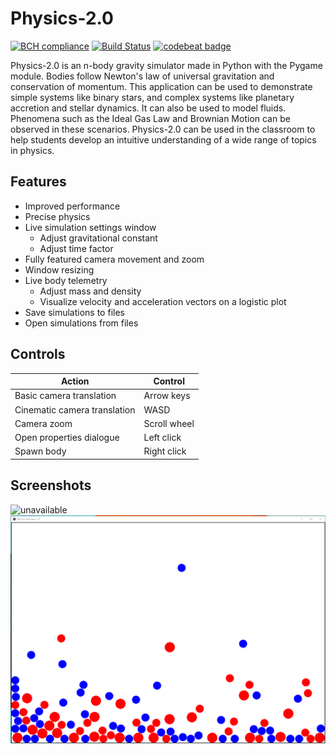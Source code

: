 # Physics-2.0

[![BCH compliance](https://bettercodehub.com/edge/badge/rschwa6308/Physics-2.0?branch=master)](https://bettercodehub.com/)
[![Build Status](https://travis-ci.org/StardustGogeta/Physics-2.0.svg?branch=master)](https://travis-ci.org/StardustGogeta/Physics-2.0)
[![codebeat badge](https://codebeat.co/badges/fbb5d077-aa9f-4979-bbe8-89c9ae36d160)](https://codebeat.co/projects/github-com-stardustgogeta-physics-2-0-master)

Physics-2.0 is an n-body gravity simulator made in Python with the Pygame module. Bodies follow Newton's law of universal gravitation and conservation of momentum. This application can be used to demonstrate simple systems like binary stars, and complex systems like planetary accretion and stellar dynamics. It can also be used to model fluids. Phenomena such as the Ideal Gas Law and Brownian Motion can be observed in these scenarios. Physics-2.0 can be used in the classroom to help students develop an intuitive understanding of a wide range of topics in physics. 

## Features
- Improved performance
- Precise physics
- Live simulation settings window
  - Adjust gravitational constant
  - Adjust time factor
- Fully featured camera movement and zoom
- Window resizing
- Live body telemetry
   - Adjust mass and density
   - Visualize velocity and acceleration vectors on a logistic plot
- Save simulations to files
- Open simulations from files


## Controls
Action | Control
---|---
Basic camera translation | Arrow keys
Cinematic camera translation | WASD
Camera zoom | Scroll wheel
Open properties dialogue | Left click
Spawn body | Right click


## Screenshots
![unavailable](https://github.com/rschwa6308/Physics-2.0/blob/master/Screenshots/screenshot_0.PNG "Screenshot 0")
![unavailable](https://github.com/rschwa6308/Physics-2.0/blob/master/Screenshots/screenshot_1.PNG "Screenshot 1")
